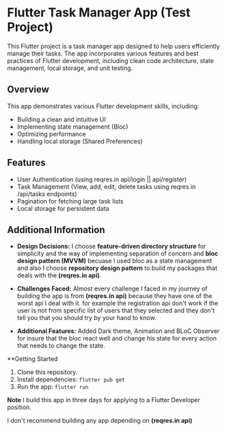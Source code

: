 # Flutter Task Manager App (Test Project)

This Flutter project is a task manager app designed to help users efficiently manage their tasks.
The app incorporates various features and best practices of Flutter development,
including clean code architecture, state management, local storage, and unit testing.

## Overview

This app demonstrates various Flutter development skills, including:

* Building a clean and intuitive UI
* Implementing state management (Bloc)
* Optimizing performance
* Handling local storage (Shared Preferences)

## Features

* User Authentication (using reqres.in api/login || api/register) 
* Task Management (View, add, edit, delete tasks using reqres.in /api/tasks endpoints)
* Pagination for fetching large task lists
* Local storage for persistent data

## Additional Information

* **Design Decisions:** I choose **feature-driven directory structure** for simplicity and the way of implementing
  separation of concern and **bloc design pattern (MVVM)** becuase I used bloc as a state management
  and also I choose **repository design pattern** to build my packages that deals with the **(reqres.in api)**.

* **Challenges Faced:** Almost every challenge I faced in my journey of building the app is from **(reqres.in api)**
  because they have one of the worst api I deal with it.
  for example the registration api don't work if the user is not from specific list of users that they selected
  and they don't tell you that you should try by your hand to know.
  
* **Additional Features:** Added Dark theme, Animation and BLoC Observer for insure that the bloc react well
  and change his state for every action that needs to change the state.

**Getting Started

1. Clone this repository.
2. Install dependencies: `flutter pub get`
3. Run the app: `flutter run`

**Note**
I build this app in three days for applying to a Flutter Developer position.

I don't recommend building any app depending on **(reqres.in api)**
